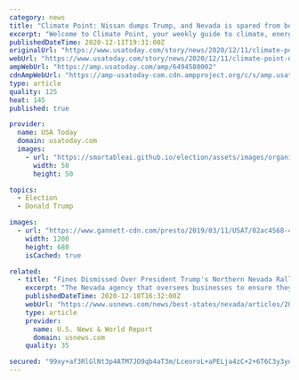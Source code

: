 ```yaml
---
category: news
title: "Climate Point: Nissan dumps Trump, and Nevada is spared from bombing"
excerpt: "Welcome to Climate Point, your weekly guide to climate, energy and environment news from around the Golden State and the country. In Palm Springs, Calif., I’m Mark Olalde. I've unfortunately never reported from Nevada,"
publishedDateTime: 2020-12-11T19:31:00Z
originalUrl: "https://www.usatoday.com/story/news/2020/12/11/climate-point-nissan-dumps-trump-nevada-protected-bombing/6494580002/"
webUrl: "https://www.usatoday.com/story/news/2020/12/11/climate-point-nissan-dumps-trump-nevada-protected-bombing/6494580002/"
ampWebUrl: "https://amp.usatoday.com/amp/6494580002"
cdnAmpWebUrl: "https://amp-usatoday-com.cdn.ampproject.org/c/s/amp.usatoday.com/amp/6494580002"
type: article
quality: 125
heat: 145
published: true

provider:
  name: USA Today
  domain: usatoday.com
  images:
    - url: "https://smartableai.github.io/election/assets/images/organizations/usatoday.com-50x50.jpg"
      width: 50
      height: 50

topics:
  - Election
  - Donald Trump

images:
  - url: "https://www.gannett-cdn.com/presto/2019/03/11/USAT/02ac4568-442e-45c9-a134-95204eb31af9-Nevada_031119.jpg?auto=webp&crop=2969,1683,x0,y90&format=pjpg&width=1200"
    width: 1200
    height: 680
    isCached: true

related:
  - title: "Fines Dismissed Over President Trump's Northern Nevada Rally"
    excerpt: "The Nevada agency that oversees businesses to ensure they comply with the state’s coronavirus directives has dismissed fines it imposed after President Donald Trump held a September political rally at the Minden-Tahoe Airport."
    publishedDateTime: 2020-12-18T16:32:00Z
    webUrl: "https://www.usnews.com/news/best-states/nevada/articles/2020-12-18/fines-dismissed-over-president-trumps-northern-nevada-rally"
    type: article
    provider:
      name: U.S. News & World Report
      domain: usnews.com
    quality: 35

secured: "99xy+af3RlGlNt3p4ATM7JO9qb4aT3m/LceoroL+aPELja4zC+2+6T6C3y3ydrch4g6ivLpkp9kwjYBLDVBP/di6LLube6j8vmAXLiaAGM2lOeNerG219Bo2INNeX4E7DdPES5jun7P9qfReoFF++Q4fY3kqj2BNe0JsJcS4bFPUDWJXQZhK9qIqbpjgmIefgPjU1zffok0x1A9GUEgS3//c/eeMyFyZ9IOZ89Loe4g1fewncICvOAX5Kb3hj/A7Ononky9MH7BHKiGW9B/2cyRSBmy2ow78U48v90nMJrv93amI4GP415Q4zOQ/bjSFSwgQhRoPaP+/OskfWuw9eiB5M5/1g6oWyUeA4QA205c=;YwqFoGyrb+N52/DoZatz8A=="
---
```


